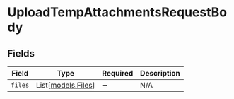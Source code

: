 # UploadTempAttachmentsRequestBody


## Fields

| Field                                    | Type                                     | Required                                 | Description                              |
| ---------------------------------------- | ---------------------------------------- | ---------------------------------------- | ---------------------------------------- |
| `files`                                  | List[[models.Files](../models/files.md)] | :heavy_minus_sign:                       | N/A                                      |